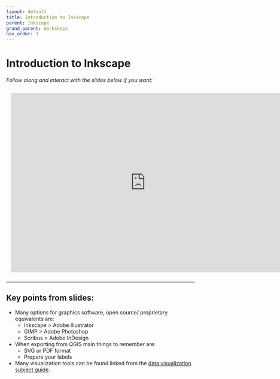 ```yaml
---
layout: default
title: Introduction to Inkscape
parent: Inkscape
grand_parent: Workshops
nav_order: 1
---
```


# Introduction to Inkscape

*Follow along and interact with the slides below if you want:*
<br>

<iframe width="720" height="480" frameborder="0" marginheight="0" marginwidth="0" style="border:12px solid  #fcfcfc" src="https://meginwinnipeg.github.io/slides/ink_w2022.html"></iframe>


<hr>

## Key points from slides:
   
- Many options for graphics software, open source/ proprietary equivalents are: 
	- Inkscape > Adobe Illustrator  
    - GIMP > Adobe Photoshop  
    - Scribus > Adobe InDesign    
- When exporting from QGIS main things to remember are:  
	- SVG or PDF format  
    - Prepare your labels        
- Many visualization tools can be found linked from the [data visualization subject guide](https://libguides.lib.umanitoba.ca/viz).  